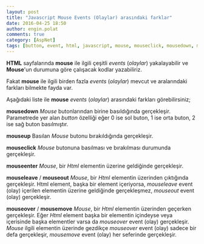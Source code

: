 ```yaml
---
layout: post
title: "Javascript Mouse Events (Olaylar) arasındaki farklar"
date: 2016-04-25 18:50
author: engin.polat
comments: true
category: [AspNet]
tags: [button, event, html, javascript, mouse, mouseclick, mousedown, mouseenter, mouseleave, mousemove, mouseout, mouseover, mouseup, olay, parameter]
---
```

**HTML** sayfalarında **mouse** ile ilgili çeşitli *events* (*olaylar*) yakalayabilir ve **Mouse**'un durumuna göre çalışacak kodlar yazabiliriz.

Fakat **mouse** ile ilgili birden fazla *events* (*olaylar*) mevcut ve aralarındaki farkları bilmekte fayda var.

Aşağıdaki liste ile **mouse** *events* (*olaylar*) arasındaki farkları görebilirsiniz;

**mousedown**
*Mouse* butonlarından birine basıldığında gerçekleşir. Parametrede yer alan *button* özelliği eğer 0 ise sol buton, 1 ise orta buton, 2 ise sağ buton basılmıştır.

**mouseup**
Basılan *Mouse* butonu bırakıldığında gerçekleşir.

**mouseclick**
*Mouse* butonuna basılması ve bırakılması durumunda gerçekleşir.

**mouseenter**
*Mouse*, bir *Html* elementin üzerine geldiğinde gerçekleşir.

**mouseleave** / **mouseout**
*Mouse*, bir *Html* elementin üzerinden çıktığında gerçekleşir. Html element, başka bir element içeriyorsa, *mouseleave* event (olay) içerilen elementin üzerine geldiğinde gerçekleşmez, *mouseout* event (olay) gerçekleşir.

**mouseover** / **mousemove**
*Mouse*, bir *Html* elementin üzerinden geçerken gerçekleşir. Eğer *Html* element başka bir elementin içindeyse veya içerisinde başka elementler varsa da *mouseover* event (olay) gerçekleşir. *Mouse* ilgili elementin üzerinde gezdikçe *mouseover* event (olay) sadece bir defa gerçekleşir, *mousemove* event (olay) her seferinde gerçekleşir.

